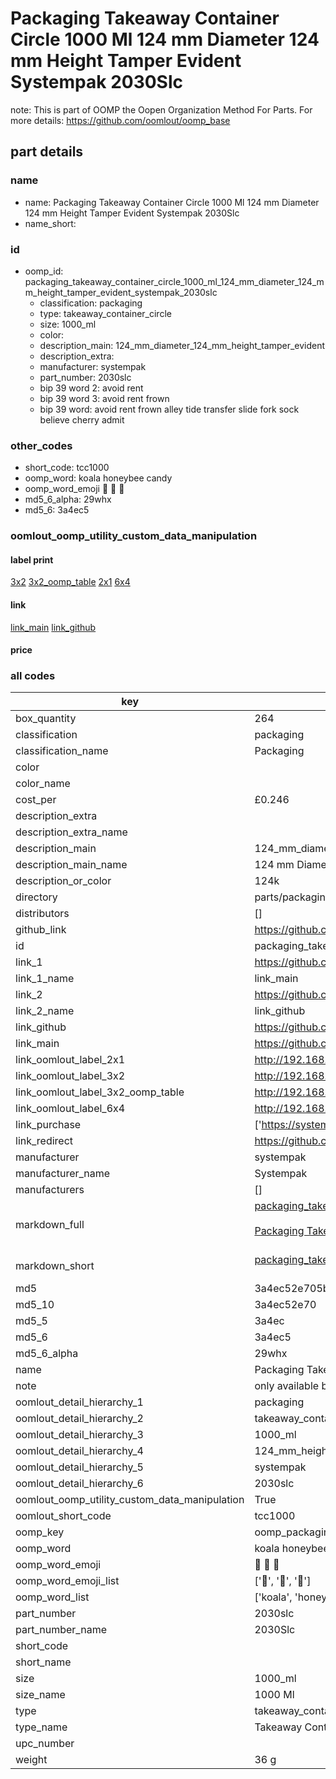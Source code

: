 # Packaging Takeaway Container Circle 1000 Ml 124 mm Diameter 124 mm Height Tamper Evident Systempak 2030Slc  

note: This is part of OOMP the Oopen Organization Method For Parts. For more details: https://github.com/oomlout/oomp_base

##  part details
  







### name
* name: Packaging Takeaway Container Circle 1000 Ml 124 mm Diameter 124 mm Height Tamper Evident Systempak 2030Slc
* name_short: 
### id
* oomp_id: packaging_takeaway_container_circle_1000_ml_124_mm_diameter_124_mm_height_tamper_evident_systempak_2030slc
  * classification: packaging
  * type: takeaway_container_circle
  * size: 1000_ml
  * color: 
  * description_main: 124_mm_diameter_124_mm_height_tamper_evident
  * description_extra: 
  * manufacturer: systempak
  * part_number: 2030slc
  * bip 39 word 2: avoid rent
  * bip 39 word 3: avoid rent frown
  * bip 39 word: avoid rent frown alley tide transfer slide fork sock believe cherry admit

### other_codes
* short_code: tcc1000
* oomp_word: koala honeybee candy
* oomp_word_emoji :koala: :honeybee: :candy:
* md5_6_alpha: 29whx
* md5_6: 3a4ec5






### oomlout_oomp_utility_custom_data_manipulation
#### label print
[3x2](http://192.168.1.245:1112/?label=oomp%2029whx)
[3x2_oomp_table](http://192.168.1.108:1112/?label=oomp%2029whx)
[2x1](http://192.168.1.242:1112/?label=oomp%2029whx)
[6x4](http://192.168.1.55:1112/?label=oomp%2029whx)    

#### link

[link_main](https://github.com/oomlout/oomlout_oomp_version_1_messy/tree/main/parts/packaging_takeaway_container_circle_1000_ml_124_mm_diameter_124_mm_height_tamper_evident_systempak_2030slc) [link_github](https://github.com/oomlout/oomlout_oomp_version_1_messy/tree/main/parts/packaging_takeaway_container_circle_1000_ml_124_mm_diameter_124_mm_height_tamper_evident_systempak_2030slc)                             

#### price







### all codes 
| key | value |  
| --- | --- |  
| box_quantity | 264 |  
| classification | packaging |  
| classification_name | Packaging |  
| color |  |  
| color_name |  |  
| cost_per | £0.246 |  
| description_extra |  |  
| description_extra_name |  |  
| description_main | 124_mm_diameter_124_mm_height_tamper_evident |  
| description_main_name | 124 mm Diameter 124 mm Height Tamper Evident |  
| description_or_color | 124k |  
| directory | parts/packaging_takeaway_container_circle_1000_ml_124_mm_diameter_124_mm_height_tamper_evident_systempak_2030slc |  
| distributors | [] |  
| github_link | https://github.com/oomlout/oomlout_oomp_part_src/tree/main/parts/packaging_takeaway_container_circle_1000_ml_124_mm_diameter_124_mm_height_tamper_evident_systempak_2030slc |  
| id | packaging_takeaway_container_circle_1000_ml_124_mm_diameter_124_mm_height_tamper_evident_systempak_2030slc |  
| link_1 | https://github.com/oomlout/oomlout_oomp_version_1_messy/tree/main/parts/packaging_takeaway_container_circle_1000_ml_124_mm_diameter_124_mm_height_tamper_evident_systempak_2030slc |  
| link_1_name | link_main |  
| link_2 | https://github.com/oomlout/oomlout_oomp_version_1_messy/tree/main/parts/packaging_takeaway_container_circle_1000_ml_124_mm_diameter_124_mm_height_tamper_evident_systempak_2030slc |  
| link_2_name | link_github |  
| link_github | https://github.com/oomlout/oomlout_oomp_version_1_messy/tree/main/parts/packaging_takeaway_container_circle_1000_ml_124_mm_diameter_124_mm_height_tamper_evident_systempak_2030slc |  
| link_main | https://github.com/oomlout/oomlout_oomp_version_1_messy/tree/main/parts/packaging_takeaway_container_circle_1000_ml_124_mm_diameter_124_mm_height_tamper_evident_systempak_2030slc |  
| link_oomlout_label_2x1 | http://192.168.1.242:1112/?label=oomp%2029whx |  
| link_oomlout_label_3x2 | http://192.168.1.245:1112/?label=oomp%2029whx |  
| link_oomlout_label_3x2_oomp_table | http://192.168.1.108:1112/?label=oomp%2029whx |  
| link_oomlout_label_6x4 | http://192.168.1.55:1112/?label=oomp%2029whx |  
| link_purchase | ['https://systempak.net/product/1000ml-round-122mm-diameter-slimline-tamper-evident-container-and-lids/'] |  
| link_redirect | https://github.com/oomlout/oomlout_oomp_version_1_messy/tree/main/parts/packaging_takeaway_container_circle_1000_ml_124_mm_diameter_124_mm_height_tamper_evident_systempak_2030slc |  
| manufacturer | systempak |  
| manufacturer_name | Systempak |  
| manufacturers | [] |  
| markdown_full | [packaging_takeaway_container_circle_1000_ml_124_mm_diameter_124_mm_height_tamper_evident_systempak_2030slc](none)<br>[](none)<br>[Packaging Takeaway Container Circle 1000 Ml 124 Mm Diameter 124 Mm Height Tamper Evident Systempak 2030Slc](none)<br><br> |  
| markdown_short | [packaging_takeaway_container_circle_1000_ml_124_mm_diameter_124_mm_height_tamper_evident_systempak_2030slc](none)<br><br> |  
| md5 | 3a4ec52e705b79739cf0e068bb2d9080 |  
| md5_10 | 3a4ec52e70 |  
| md5_5 | 3a4ec |  
| md5_6 | 3a4ec5 |  
| md5_6_alpha | 29whx |  
| name | Packaging Takeaway Container Circle 1000 Ml 124 mm Diameter 124 mm Height Tamper Evident Systempak 2030Slc |  
| note | only available by the pallet |  
| oomlout_detail_hierarchy_1 | packaging |  
| oomlout_detail_hierarchy_2 | takeaway_container_circle |  
| oomlout_detail_hierarchy_3 | 1000_ml |  
| oomlout_detail_hierarchy_4 | 124_mm_height |  
| oomlout_detail_hierarchy_5 | systempak |  
| oomlout_detail_hierarchy_6 | 2030slc |  
| oomlout_oomp_utility_custom_data_manipulation | True |  
| oomlout_short_code | tcc1000 |  
| oomp_key | oomp_packaging_takeaway_container_circle_1000_ml_124_mm_diameter_124_mm_height_tamper_evident_systempak_2030slc |  
| oomp_word | koala honeybee candy |  
| oomp_word_emoji | :koala: :honeybee: :candy: |  
| oomp_word_emoji_list | [':koala:', ':honeybee:', ':candy:'] |  
| oomp_word_list | ['koala', 'honeybee', 'candy'] |  
| part_number | 2030slc |  
| part_number_name | 2030Slc |  
| short_code |  |  
| short_name |  |  
| size | 1000_ml |  
| size_name | 1000 Ml |  
| type | takeaway_container_circle |  
| type_name | Takeaway Container Circle |  
| upc_number |  |  
| weight | 36 g |  
